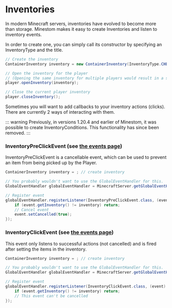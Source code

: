# Inventories

In modern Minecraft servers, inventories have evolved to become more than storage. Minestom makes it easy to create Inventories and listen to inventory events.

In order to create one, you can simply call its constructor by specifying an InventoryType and the title.

```java
// Create the inventory
ContainerInventory inventory = new ContainerInventory(InventoryType.CHEST_1_ROW, "The inventory name");

// Open the inventory for the player
// (Opening the same inventory for multiple players would result in a shared interface)
player.openInventory(inventory);

// Close the current player inventory
player.closeInventory();
```

Sometimes you will want to add callbacks to your inventory actions (clicks). There are currently 2 ways of interacting with them.

::: warning
Previously, in versions 1.20.4 and earlier of Minestom, it was possible to create InventoryConditions. This functionality has since been removed.
:::

### InventoryPreClickEvent (see [the events page](events))

InventoryPreClickEvent is a cancellable event, which can be used to prevent an item from being picked up by the Player.

```java
ContainerInventory inventory = ; // create inventory

// You probably wouldn't want to use the GlobalEventHandler for this.
GlobalEventHandler globalEventHandler = MinecraftServer.getGlobalEventHandler();

// Register event
globalEventHandler.registerListener(InventoryPreClickEvent.class, (event) -> {
    if (event.getInventory() != inventory) return;
    // Cancel event
    event.setCancelled(true);
});
```

### InventoryClickEvent (see [the events page](events))

This event only listens to successful actions (not cancelled) and is fired after setting the items in the inventory.

```java
ContainerInventory inventory = ; // create inventory

// You probably wouldn't want to use the GlobalEventHandler for this.
GlobalEventHandler globalEventHandler = MinecraftServer.getGlobalEventHandler();

// Register event
globalEventHandler.registerListener(InventoryClickEvent.class, (event) -> {
    if (event.getInventory() != inventory) return;
    // This event can't be cancelled
});
```
